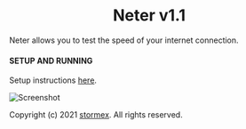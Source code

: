 <h1 align="center">Neter v1.1</h1>

Neter allows you to test the speed of your internet connection.

#### SETUP AND RUNNING
Setup instructions [here](<https://github.com/stormexx/Neter/wiki/Setting-Up-Neter>).

![Screenshot]()


Copyright (c) 2021 [stormex](https://www.twiiter.com/_stormex/). All rights reserved.



